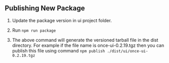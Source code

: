 ## Publishing New Package

1. Update the package version in ui project folder.

2. Run `npm run package`

3. The above command will generate the versioned tarball file in the dist directory. For example if
   the file name is once-ui-0.2.19.tgz then you can publish this file using command `npm publish ./dist/ui/once-ui-0.2.19.tgz`

